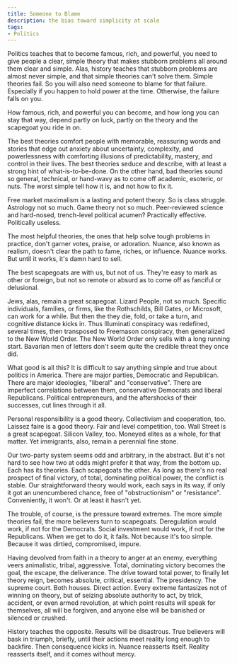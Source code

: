 ```yaml
---
title: Someone to Blame
description: the bias toward simplicity at scale
tags:
- Politics
---
```


Politics teaches that to become famous, rich, and powerful, you need to give people a clear, simple theory that makes stubborn problems all around them clear and simple.  Alas, history teaches that stubborn problems are almost never simple, and that simple theories can't solve them.  Simple theories fail.  So you will also need someone to blame for that failure.  Especially if you happen to hold power at the time.  Otherwise, the failure falls on you.

How famous, rich, and powerful you can become, and how long you can stay that way, depend partly on luck, partly on the theory and the scapegoat you ride in on.

The best theories comfort people with memorable, reassuring words and stories that edge out anxiety about uncertainty, complexity, and powerlessness with comforting illusions of predictability, mastery, and control in their lives.  The best theories seduce and describe, with at least a strong hint of what-is-to-be-done.  On the other hand, bad theories sound so general, technical, or hand-wavy as to come off academic, esoteric, or nuts.  The worst simple tell how it is, and not how to fix it.

Free market maximalism is a lasting and potent theory.  So is class struggle.  Astrology not so much.  Game theory not so much.  Peer-reviewed science and hard-nosed, trench-level political acumen?  Practically effective.  Politically useless.

The most helpful theories, the ones that help solve tough problems in practice, don't garner votes, praise, or adoration.  Nuance, also known as realism, doesn't clear the path to fame, riches, or influence.  Nuance works.  But until it works, it's damn hard to sell.

The best scapegoats are with us, but not of us.  They're easy to mark as other or foreign, but not so remote or absurd as to come off as fanciful or delusional.

Jews, alas, remain a great scapegoat.  Lizard People, not so much.  Specific individuals, families, or firms, like the Rothschilds, Bill Gates, or Microsoft, can work for a while.  But then the they die, fold, or take a turn, and cognitive distance kicks in.  Thus Illuminati conspiracy was redefined, several times, then transposed to Freemason conspiracy, then generalized to the New World Order.  The New World Order only sells with a long running start.  Bavarian men of letters don't seem quite the credible threat they once did.

What good is all this?  It is difficult to say anything simple and true about politics in America.  There are major parties, Democratic and Republican.  There are major ideologies, "liberal" and "conservative".  There are imperfect correlations between them, conservative Democrats and liberal Republicans.  Political entrepreneurs, and the aftershocks of their successes, cut lines through it all.

Personal responsibility is a good theory.  Collectivism and cooperation, too.  Laissez faire is a good theory.  Fair and level competition, too.  Wall Street is a great scapegoat.  Silicon Valley, too.  Moneyed elites as a whole, for that matter.  Yet immigrants, also, remain a perennial fine stone.

Our two-party system seems odd and arbitrary, in the abstract.  But it's not hard to see how two at odds might prefer it that way, from the bottom up.  Each has its theories.  Each scapegoats the other.  As long as there's no real prospect of final victory, of total, dominating political power, the conflict is stable.  Our straightforward theory would work, each says in its way, if only it got an unencumbered chance, free of "obstructionism" or "resistance".  Conveniently, it won't.  Or at least it hasn't yet.

The trouble, of course, is the pressure toward extremes.  The more simple theories fail, the more believers turn to scapegoats.  Deregulation would work, if not for the Democrats.  Social investment would work, if not for the Republicans.  When we get to do it, it fails.  Not because it's too simple.  Because it was dirtied, compromised, impure.

Having devolved from faith in a theory to anger at an enemy, everything veers animalistic, tribal, aggressive.  Total, dominating victory becomes the goal, the escape, the deliverance.  The drive toward total power, to finally let theory reign, becomes absolute, critical, essential.  The presidency.  The supreme court.  Both houses.  Direct action.  Every extreme fantasizes not of winning on theory, but of seizing absolute authority to act, by trick, accident, or even armed revolution, at which point results will speak for themselves, all will be forgiven, and anyone else will be banished or silenced or crushed.

History teaches the opposite.  Results will be disastrous.  True believers will bask in triumph, briefly, until their actions meet reality long enough to backfire.  Then consequence kicks in.  Nuance reasserts itself.  Reality reasserts itself, and it comes without mercy.
